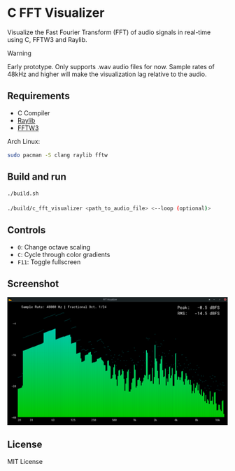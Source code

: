# C FFT Visualizer

Visualize the Fast Fourier Transform (FFT) of audio signals in real-time using C, FFTW3 and Raylib.

> [!WARNING]
> Early prototype.
> Only supports .wav audio files for now.
> Sample rates of 48kHz and higher will make the visualization lag relative to the audio.


## Requirements
- C Compiler
- [Raylib](https://www.raylib.com/)
- [FFTW3](http://www.fftw.org/)

Arch Linux:
```bash
sudo pacman -S clang raylib fftw
```


## Build and run
```bash
./build.sh

./build/c_fft_visualizer <path_to_audio_file> <--loop (optional)>
```

## Controls
- `O`: Change octave scaling
- `C`: Cycle through color gradients
- `F11`: Toggle fullscreen


## Screenshot
![screenshot](assets/screenshot.png)

## License
MIT License